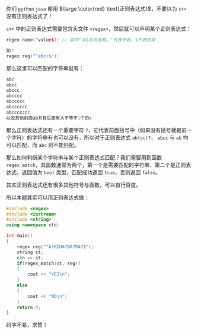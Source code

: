 你们 `python` `java` 都用 $\large \color{red} \text{正则表达式}$，不要以为 `c++` 没有正则表达式了！

`c++` 中的正则表达式需要包含头文件 `<regex>`，然后就可以声明某个正则表达式：

```cpp
regex name(^value$); // 其中^与$均可省略，^代表开始，$代表结束

如：
regex reg("^abc+$");
```
那么这里可以匹配的字符串就有：

```cpp
abc
abcc
abccc
abcccc
abccccc
abcccccc
abccccccc
以及其他前面ab并且后面有大于等于1个的c
```

那么正则表达式还有一个重要字符 `?`，它代表前面括号中（如果没有括号就是前一个字符）的字符串有也可以没有，所以对于正则表达式 `ab(cc)?`， `abcc` 与 `ab` 均可以匹配，而 `abc` 则不能匹配。

那么如何判断某个字符串与某个正则表达式匹配？我们需要用到函数 `regex_match`，其函数通常为两个，第一个是需要匹配的字符串，第二个是正则表达式，返回值为 `bool` 类型，匹配成功返回 `true`，否则返回 `false`。

其实正则表达式还有很多其他符号与函数，可以自行百度。

所以本题其实可以用正则表达式做：

```cpp
#include <regex>
#include <iostream>
#include <string>
using namespace std;

int main()
{
    regex reg("^A?KIHA?BA?RA?$");
    string st;
    cin >> st;
    if(regex_match(st, reg))
    {
        cout << "YES\n";
    }
    else
    {
        cout << "NO\n";
    }
    return 0;
}
```

码字不易，求赞！